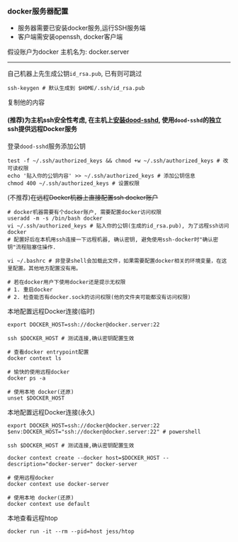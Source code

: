
### docker服务器配置
* 服务器需要已安装docker服务,运行SSH服务端
* 客户端需安装openssh, docker客户端

假设账户为docker
主机名为: docker.server
- - -
自己机器上先生成公钥```id_rsa.pub```, 已有则可跳过
```shell
ssh-keygen # 默认生成到 $HOME/.ssh/id_rsa.pub
```
复制他的内容

#### (推荐)为主机ssh安全性考虑, 在主机上[安装dood-sshd](../Docker/dood-sshd/command.md), 使用```dood-sshd```的独立ssh提供远程Docker服务

登录```dood-sshd```服务添加公钥
```shell
test -f ~/.ssh/authorized_keys && chmod +w ~/.ssh/authorized_keys # 改可读权限
echo '贴入你的公钥内容' >> ~/.ssh/authorized_keys # 添加公钥信息
chmod 400 ~/.ssh/authorized_keys # 设置权限
```

(不推荐)~~在远程Docker机器上直接配置ssh docker账户~~
```shell
# docker机器需要有个docker账户, 需要配置docker访问权限
useradd -m -s /bin/bash docker
vi ~/.ssh/authorized_keys # 贴入你的公钥(生成的id_rsa.pub), 为了远程ssh访问docker
# 配置好后在本机用ssh连接一下远程机器, 确认密钥, 避免使用ssh-docker时"确认密钥"流程阻塞住操作.

vi ~/.bashrc # 非登录shell会加载此文件，如果需要配置docker相关的环境变量，在这里配置。其他地方配置没有用。

# 若在docker用户下使用docker还是提示无权限
# 1. 重启docker
# 2. 检查能否有docker.sock的访问权限(他的文件夹可能都没有访问权限)
```
本地配置远程Docker连接(临时)
```shell
export DOCKER_HOST=ssh://docker@docker.server:22

ssh $DOCKER_HOST # 测试连接,确认密钥配置生效

# 查看docker entrypoint配置
docker context ls

# 愉快的使用远程docker
docker ps -a

# 使用本地 docker(还原)
unset $DOCKER_HOST
```


本地配置远程Docker连接(永久)
```shell
export DOCKER_HOST=ssh://docker@docker.server:22
$env:DOCKER_HOST="ssh://docker@docker.server:22" # powershell

ssh $DOCKER_HOST # 测试连接,确认密钥配置生效

docker context create --docker host=$DOCKER_HOST --description="docker-server" docker-server

# 使用远程docker
docker context use docker-server

# 使用本地 docker(还原)
docker context use default
```

本地查看远程htop
```shell
docker run -it --rm --pid=host jess/htop
```